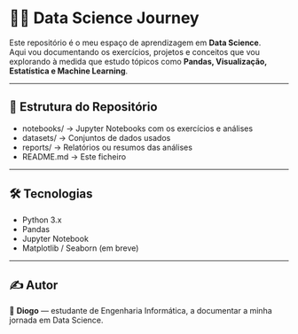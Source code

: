 # 🧑‍💻 Data Science Journey

Este repositório é o meu espaço de aprendizagem em **Data Science**.  
Aqui vou documentando os exercícios, projetos e conceitos que vou explorando à medida que estudo tópicos como **Pandas, Visualização, Estatística e Machine Learning**.

---

## 📂 Estrutura do Repositório
- notebooks/ → Jupyter Notebooks com os exercícios e análises
- datasets/ → Conjuntos de dados usados
- reports/ → Relatórios ou resumos das análises
- README.md → Este ficheiro

---

## 🛠️ Tecnologias
- Python 3.x  
- Pandas  
- Jupyter Notebook  
- Matplotlib / Seaborn (em breve)

---

## ✍️ Autor
👤 **Diogo** — estudante de Engenharia Informática, a documentar a minha jornada em Data Science.
